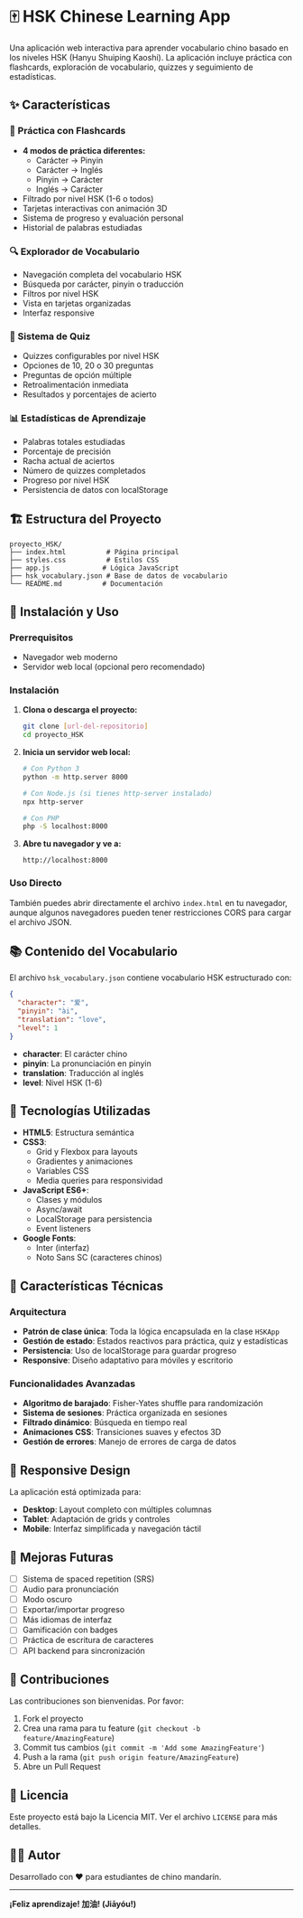 # 🀄 HSK Chinese Learning App

Una aplicación web interactiva para aprender vocabulario chino basado en los niveles HSK (Hanyu Shuiping Kaoshi). La aplicación incluye práctica con flashcards, exploración de vocabulario, quizzes y seguimiento de estadísticas.

## ✨ Características

### 🎯 Práctica con Flashcards
- **4 modos de práctica diferentes:**
  - Carácter → Pinyin
  - Carácter → Inglés  
  - Pinyin → Carácter
  - Inglés → Carácter
- Filtrado por nivel HSK (1-6 o todos)
- Tarjetas interactivas con animación 3D
- Sistema de progreso y evaluación personal
- Historial de palabras estudiadas

### 🔍 Explorador de Vocabulario
- Navegación completa del vocabulario HSK
- Búsqueda por carácter, pinyin o traducción
- Filtros por nivel HSK
- Vista en tarjetas organizadas
- Interfaz responsive

### 📝 Sistema de Quiz
- Quizzes configurables por nivel HSK
- Opciones de 10, 20 o 30 preguntas
- Preguntas de opción múltiple
- Retroalimentación inmediata
- Resultados y porcentajes de acierto

### 📊 Estadísticas de Aprendizaje
- Palabras totales estudiadas
- Porcentaje de precisión
- Racha actual de aciertos
- Número de quizzes completados
- Progreso por nivel HSK
- Persistencia de datos con localStorage

## 🏗️ Estructura del Proyecto

```
proyecto_HSK/
├── index.html          # Página principal
├── styles.css          # Estilos CSS
├── app.js             # Lógica JavaScript
├── hsk_vocabulary.json # Base de datos de vocabulario
└── README.md          # Documentación
```

## 🚀 Instalación y Uso

### Prerrequisitos
- Navegador web moderno
- Servidor web local (opcional pero recomendado)

### Instalación

1. **Clona o descarga el proyecto:**
   ```bash
   git clone [url-del-repositorio]
   cd proyecto_HSK
   ```

2. **Inicia un servidor web local:**
   ```bash
   # Con Python 3
   python -m http.server 8000
   
   # Con Node.js (si tienes http-server instalado)
   npx http-server
   
   # Con PHP
   php -S localhost:8000
   ```

3. **Abre tu navegador y ve a:**
   ```
   http://localhost:8000
   ```

### Uso Directo
También puedes abrir directamente el archivo `index.html` en tu navegador, aunque algunos navegadores pueden tener restricciones CORS para cargar el archivo JSON.

## 📚 Contenido del Vocabulario

El archivo `hsk_vocabulary.json` contiene vocabulario HSK estructurado con:

```json
{
  "character": "爱",
  "pinyin": "ài", 
  "translation": "love",
  "level": 1
}
```

- **character**: El carácter chino
- **pinyin**: La pronunciación en pinyin
- **translation**: Traducción al inglés
- **level**: Nivel HSK (1-6)

## 🎨 Tecnologías Utilizadas

- **HTML5**: Estructura semántica
- **CSS3**: 
  - Grid y Flexbox para layouts
  - Gradientes y animaciones
  - Variables CSS
  - Media queries para responsividad
- **JavaScript ES6+**:
  - Clases y módulos
  - Async/await
  - LocalStorage para persistencia
  - Event listeners
- **Google Fonts**: 
  - Inter (interfaz)
  - Noto Sans SC (caracteres chinos)

## 🔧 Características Técnicas

### Arquitectura
- **Patrón de clase única**: Toda la lógica encapsulada en la clase `HSKApp`
- **Gestión de estado**: Estados reactivos para práctica, quiz y estadísticas
- **Persistencia**: Uso de localStorage para guardar progreso
- **Responsive**: Diseño adaptativo para móviles y escritorio

### Funcionalidades Avanzadas
- **Algoritmo de barajado**: Fisher-Yates shuffle para randomización
- **Sistema de sesiones**: Práctica organizada en sesiones
- **Filtrado dinámico**: Búsqueda en tiempo real
- **Animaciones CSS**: Transiciones suaves y efectos 3D
- **Gestión de errores**: Manejo de errores de carga de datos

## 📱 Responsive Design

La aplicación está optimizada para:
- **Desktop**: Layout completo con múltiples columnas
- **Tablet**: Adaptación de grids y controles
- **Mobile**: Interfaz simplificada y navegación táctil

## 🔮 Mejoras Futuras

- [ ] Sistema de spaced repetition (SRS)
- [ ] Audio para pronunciación
- [ ] Modo oscuro
- [ ] Exportar/importar progreso
- [ ] Más idiomas de interfaz
- [ ] Gamificación con badges
- [ ] Práctica de escritura de caracteres
- [ ] API backend para sincronización

## 🤝 Contribuciones

Las contribuciones son bienvenidas. Por favor:

1. Fork el proyecto
2. Crea una rama para tu feature (`git checkout -b feature/AmazingFeature`)
3. Commit tus cambios (`git commit -m 'Add some AmazingFeature'`)
4. Push a la rama (`git push origin feature/AmazingFeature`)
5. Abre un Pull Request

## 📄 Licencia

Este proyecto está bajo la Licencia MIT. Ver el archivo `LICENSE` para más detalles.

## 👨‍💻 Autor

Desarrollado con ❤️ para estudiantes de chino mandarín.

---

**¡Feliz aprendizaje! 加油! (Jiāyóu!)**
